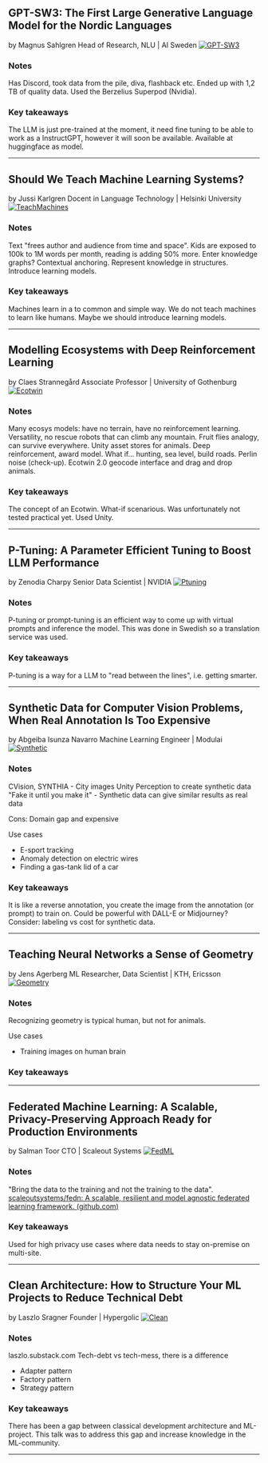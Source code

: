 ## GPT-SW3: The First Large Generative Language Model for the Nordic Languages
by Magnus Sahlgren
Head of Research, NLU | AI Sweden
[![GPT-SW3](https://www.youtube.com/embed/L5cuqm6rOqE?si=8GYyb59B9x8_FqGc)](https://www.youtube.com/embed/L5cuqm6rOqE?si=8GYyb59B9x8_FqGc)

### Notes
Has Discord, took data from the pile, diva, flashback etc. Ended up with 1,2 TB of quality data.
Used the Berzelius Superpod (Nvidia).

### Key takeaways
The LLM is just pre-trained at the moment, it need fine tuning to be able to work as a InstructGPT, however it will soon be available. Available at huggingface as model.

---

## Should We Teach Machine Learning Systems?
by Jussi Karlgren
Docent in Language Technology | Helsinki University
[![TeachMachines](https://www.youtube.com/embed/Ilj2p_eK6AY?si=JD3pqVqBgULXGrdS)](https://www.youtube.com/embed/Ilj2p_eK6AY?si=JD3pqVqBgULXGrdS)

### Notes
Text "frees author and audience from time and space". Kids are exposed to 100k to 1M words per month, reading is adding 50% more. Enter knowledge graphs? Contextual anchoring. Represent knowledge in structures. Introduce learning models.

### Key takeaways
Machines learn in a to common and simple way. We do not teach machines to learn like humans. Maybe we should introduce learning models.

---

## Modelling Ecosystems with Deep Reinforcement Learning
by Claes Strannegård
Associate Professor | University of Gothenburg
[![Ecotwin](https://www.youtube.com/embed/NA3kTcMA4zE?si=HN1VSiix49CRIscw)](https://www.youtube.com/embed/NA3kTcMA4zE?si=HN1VSiix49CRIscw)

### Notes
Many ecosys models: have no terrain, have no reinforcement learning. Versatility, no rescue robots that can climb any mountain. Fruit flies analogy, can survive everywhere. Unity asset stores for animals. Deep reinforcement, award model. What if... hunting, sea level, build roads. Perlin noise (check-up). Ecotwin 2.0 geocode interface and drag and drop animals.

### Key takeaways
The concept of an Ecotwin. What-if scenarious. Was unfortunately not tested practical yet. Used Unity.

---

## P-Tuning: A Parameter Efficient Tuning to Boost LLM Performance
by Zenodia Charpy
Senior Data Scientist | NVIDIA
[![Ptuning](https://www.youtube.com/embed/nGSSv7h_UV4?si=Pa0YIOgAWPUFtiM6)](https://www.youtube.com/embed/nGSSv7h_UV4?si=Pa0YIOgAWPUFtiM6)

### Notes
P-tuning or prompt-tuning is an efficient way to come up with virtual prompts and inference the model. This was done in Swedish so a translation service was used.

### Key takeaways
P-tuning is a way for a LLM to "read between the lines", i.e. getting smarter.

---

## Synthetic Data for Computer Vision Problems, When Real Annotation Is Too Expensive
by Abgeiba Isunza Navarro
Machine Learning Engineer | Modulai
[![Synthetic](https://www.youtube.com/embed/AtPvwBHjAF0?si=F-xqgu33d03AUGdY)](https://www.youtube.com/embed/AtPvwBHjAF0?si=F-xqgu33d03AUGdY)

### Notes
CVision, SYNTHIA - City images
Unity Perception to create synthetic data
"Fake it until you make it" - Synthetic data can give similar results as real data

Cons: Domain gap and expensive

Use cases
- E-sport tracking
- Anomaly detection on electric wires
- Finding a gas-tank lid of a car

### Key takeaways
It is like a reverse annotation, you create the image from the annotation (or prompt) to train on. Could be powerful with DALL-E or Midjourney? Consider: labeling vs cost for synthetic data.

---

## Teaching Neural Networks a Sense of Geometry
by Jens Agerberg
ML Researcher, Data Scientist | KTH, Ericsson
[![Geometry](https://www.youtube.com/embed/TxZnJe2aaFo?si=5_TCB1pAqd24efFC)](https://www.youtube.com/embed/TxZnJe2aaFo?si=5_TCB1pAqd24efFC)

### Notes
Recognizing geometry is typical human, but not for animals.

Use cases
- Training images on human brain
### Key takeaways

---

## Federated Machine Learning: A Scalable, Privacy-Preserving Approach Ready for Production Environments
by Salman Toor
CTO | Scaleout Systems
[![FedML](https://www.youtube.com/embed/W1C2QsGnPk4?si=V5SntQD9fCZwjUSG)](https://www.youtube.com/embed/W1C2QsGnPk4?si=V5SntQD9fCZwjUSG)

### Notes
"Bring the data to the training and not the training to the data".
[scaleoutsystems/fedn: A scalable, resilient and model agnostic federated learning framework. (github.com)](https://github.com/scaleoutsystems/fedn)
### Key takeaways
Used for high privacy use cases where data needs to stay on-premise on multi-site.

---

## Clean Architecture: How to Structure Your ML Projects to Reduce Technical Debt
by Laszlo Sragner
Founder | Hypergolic
[![Clean](https://www.youtube.com/embed/IXML9CVDszo?si=7eP0hTDaUlYv4IzZ)](https://www.youtube.com/embed/IXML9CVDszo?si=7eP0hTDaUlYv4IzZ)

### Notes
laszlo.substack.com
Tech-debt vs tech-mess, there is a difference
- Adapter pattern
- Factory pattern
- Strategy pattern

### Key takeaways
There has been a gap between classical development architecture and ML-project. This talk was to address this gap and increase knowledge in the ML-community.

---
